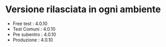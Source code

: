 # Versione rilasciata in ogni ambiente

- Free test : 4.0.10
- Test Comuni : 4.0.10
- Pre subentro : 4.0.10
- Produzione : 4.0.10
